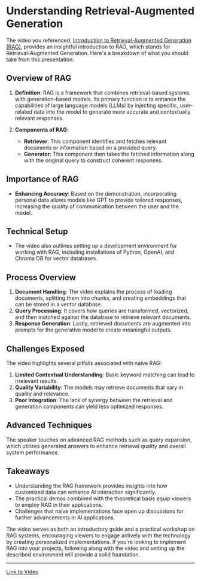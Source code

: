 # Understanding Retrieval-Augmented Generation

The video you referenced, [Introduction to Retrieval-Augmented Generation (RAG)](https://youtu.be/_5Cs1mcg0DM?si=KHUBovuokwBa24Qi), provides an insightful introduction to RAG, which stands for Retrieval-Augmented Generation. Here's a breakdown of what you should take from this presentation:

## Overview of RAG
1. **Definition**: RAG is a framework that combines retrieval-based systems with generation-based models. Its primary function is to enhance the capabilities of large language models (LLMs) by injecting specific, user-related data into the model to generate more accurate and contextually relevant responses.

2. **Components of RAG**:
   - **Retriever**: This component identifies and fetches relevant documents or information based on a provided query.
   - **Generator**: This component then takes the fetched information along with the original query to construct coherent responses.

## Importance of RAG
- **Enhancing Accuracy**: Based on the demonstration, incorporating personal data allows models like GPT to provide tailored responses, increasing the quality of communication between the user and the model.
  
## Technical Setup
- The video also outlines setting up a development environment for working with RAG, including installations of Python, OpenAI, and Chroma DB for vector databases.
  
## Process Overview
1. **Document Handling**: The video explains the process of loading documents, splitting them into chunks, and creating embeddings that can be stored in a vector database.
2. **Query Processing**: It covers how queries are transformed, vectorized, and then matched against the database to retrieve relevant documents.
3. **Response Generation**: Lastly, retrieved documents are augmented into prompts for the generative model to create meaningful outputs.

## Challenges Exposed
The video highlights several pitfalls associated with naive RAG:
1. **Limited Contextual Understanding**: Basic keyword matching can lead to irrelevant results.
2. **Quality Variability**: The models may retrieve documents that vary in quality and relevance.
3. **Poor Integration**: The lack of synergy between the retrieval and generation components can yield less optimized responses.

## Advanced Techniques
The speaker touches on advanced RAG methods such as query expansion, which utilizes generated answers to enhance retrieval quality and overall system performance.

## Takeaways
- Understanding the RAG framework provides insights into how customized data can enhance AI interaction significantly.
- The practical demos combined with the theoretical basis equip viewers to employ RAG in their applications.
- Challenges that naive implementations face open up discussions for further advancements in AI applications.

The video serves as both an introductory guide and a practical workshop on RAG systems, encouraging viewers to engage actively with the technology by creating personalized implementations. If you're looking to implement RAG into your projects, following along with the video and setting up the described environment will provide a solid foundation.

---

[Link to Video](https://youtu.be/_5Cs1mcg0DM?si=KHUBovuokwBa24Qi)